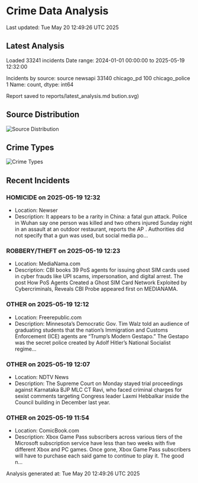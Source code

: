 # Crime Data Analysis
Last updated: Tue May 20 12:49:26 UTC 2025

## Latest Analysis

Loaded 33241 incidents
Date range: 2024-01-01 00:00:00 to 2025-05-19 12:32:00

Incidents by source:
source
newsapi           33140
chicago_pd          100
chicago_police        1
Name: count, dtype: int64

Report saved to reports/latest_analysis.md
bution.svg)

## Source Distribution
![Source Distribution](images/source_distribution.svg)

## Crime Types
![Crime Types](images/crime_types.svg)

## Recent Incidents

### HOMICIDE on 2025-05-19 12:32
- Location: Newser
- Description: It appears to be a rarity in China: a fatal gun attack. Police in Wuhan say one person was killed and two others injured Sunday night in an assault at an outdoor restaurant, reports the AP . Authorities did not specify that a gun was used, but social media po…


### ROBBERY/THEFT on 2025-05-19 12:23
- Location: MediaNama.com
- Description: CBI books 39 PoS agents for issuing ghost SIM cards used in cyber frauds like UPI scams, impersonation, and digital arrest.
The post How PoS Agents Created a Ghost SIM Card Network Exploited by Cybercriminals, Reveals CBI Probe appeared first on MEDIANAMA.


### OTHER on 2025-05-19 12:12
- Location: Freerepublic.com
- Description: Minnesota’s Democratic Gov. Tim Walz told an audience of graduating students that the nation’s Immigration and Customs Enforcement (ICE) agents are “Trump’s Modern Gestapo.” The Gestapo was the secret police created by Adolf Hitler’s National Socialist regime…


### OTHER on 2025-05-19 12:07
- Location: NDTV News
- Description: The Supreme Court on Monday stayed trial proceedings against Karnataka BJP MLC CT Ravi, who faced criminal charges for sexist comments targeting Congress leader Laxmi Hebbalkar inside the Council building in December last year.


### OTHER on 2025-05-19 11:54
- Location: ComicBook.com
- Description: Xbox Game Pass subscribers across various tiers of the Microsoft subscription service have less than two weeks with five different Xbox and PC games. Once gone, Xbox Game Pass subscribers will have to purchase each said game to continue to play it. The good n…

Analysis generated at: Tue May 20 12:49:26 UTC 2025
